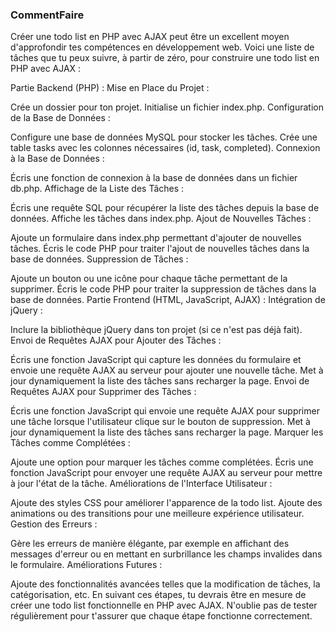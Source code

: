### CommentFaire

Créer une todo list en PHP avec AJAX peut être un excellent moyen d'approfondir tes compétences en développement web. Voici une liste de tâches que tu peux suivre, à partir de zéro, pour construire une todo list en PHP avec AJAX :

Partie Backend (PHP) :
Mise en Place du Projet :

Crée un dossier pour ton projet.
Initialise un fichier index.php.
Configuration de la Base de Données :

Configure une base de données MySQL pour stocker les tâches.
Crée une table tasks avec les colonnes nécessaires (id, task, completed).
Connexion à la Base de Données :

Écris une fonction de connexion à la base de données dans un fichier db.php.
Affichage de la Liste des Tâches :

Écris une requête SQL pour récupérer la liste des tâches depuis la base de données.
Affiche les tâches dans index.php.
Ajout de Nouvelles Tâches :

Ajoute un formulaire dans index.php permettant d'ajouter de nouvelles tâches.
Écris le code PHP pour traiter l'ajout de nouvelles tâches dans la base de données.
Suppression de Tâches :

Ajoute un bouton ou une icône pour chaque tâche permettant de la supprimer.
Écris le code PHP pour traiter la suppression de tâches dans la base de données.
Partie Frontend (HTML, JavaScript, AJAX) :
Intégration de jQuery :

Inclure la bibliothèque jQuery dans ton projet (si ce n'est pas déjà fait).
Envoi de Requêtes AJAX pour Ajouter des Tâches :

Écris une fonction JavaScript qui capture les données du formulaire et envoie une requête AJAX au serveur pour ajouter une nouvelle tâche.
Met à jour dynamiquement la liste des tâches sans recharger la page.
Envoi de Requêtes AJAX pour Supprimer des Tâches :

Écris une fonction JavaScript qui envoie une requête AJAX pour supprimer une tâche lorsque l'utilisateur clique sur le bouton de suppression.
Met à jour dynamiquement la liste des tâches sans recharger la page.
Marquer les Tâches comme Complétées :

Ajoute une option pour marquer les tâches comme complétées.
Écris une fonction JavaScript pour envoyer une requête AJAX au serveur pour mettre à jour l'état de la tâche.
Améliorations de l'Interface Utilisateur :

Ajoute des styles CSS pour améliorer l'apparence de la todo list.
Ajoute des animations ou des transitions pour une meilleure expérience utilisateur.
Gestion des Erreurs :

Gère les erreurs de manière élégante, par exemple en affichant des messages d'erreur ou en mettant en surbrillance les champs invalides dans le formulaire.
Améliorations Futures :

Ajoute des fonctionnalités avancées telles que la modification de tâches, la catégorisation, etc.
En suivant ces étapes, tu devrais être en mesure de créer une todo list fonctionnelle en PHP avec AJAX. N'oublie pas de tester régulièrement pour t'assurer que chaque étape fonctionne correctement.
